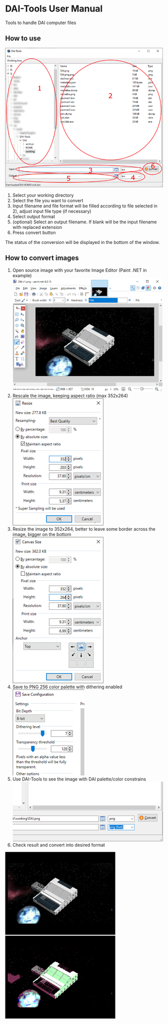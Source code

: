 # DAI-Tools User Manual

Tools to handle DAI computer files

## How to use
![GUI Image](GUI.png "Main GUI")

1. Select your working directory
1. Select the file you want to convert
1. Input filename and file format will be filled according to file selected in 2), adjust input file type (if necessary)
1. Select output format
1. (optional) Select an output filename. If blank will be the input filename with replaced extension
1. Press convert button

The status of the conversion will be displayed in the bottom of the window.

## How to convert images
1. Open source image with your favorite Image Editor (Paint .NET in example)
![IMG1](image01.png "Image1")
1. Rescale the image, keeping aspect ratio (max 352x264)
![IMG2](image02.png "Image2")
1. Resize the image to 352x264, better to leave some border across the image, bigger on the bottom
![IMG3](image03.png "Image3")
1. Save to PNG 256 color palette with dithering enabled ![IMG4](image04.png "Image4")
1. Use DAI-Tools to see the image with DAI palette/color constrains
![IMG5](image05.png "Image5")
1. Check result and convert into desired format


![DAI 1](DAI_1.png "DAI 1") ![DAI 2](DAI_2.png "DAI 2")
